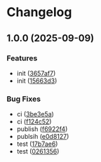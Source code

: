 # Changelog

## 1.0.0 (2025-09-09)


### Features

* init ([3657af7](https://github.com/ammilam/github-llm-context-generator/commit/3657af707b54124f187ba5d045ea127141f50ea5))
* init ([15663d3](https://github.com/ammilam/github-llm-context-generator/commit/15663d32a77a0917435859de56b79b70c5a2fa5e))


### Bug Fixes

* ci ([3be3e5a](https://github.com/ammilam/github-llm-context-generator/commit/3be3e5a4dc15064931f30767aa912ad717d4392e))
* ci ([f124c52](https://github.com/ammilam/github-llm-context-generator/commit/f124c52f68890dc1e1d9d20450bd3ec53bc468d2))
* publish ([f6922f4](https://github.com/ammilam/github-llm-context-generator/commit/f6922f47592ce5eb793c7b13892842dd756c9ff1))
* publsih ([e0d8127](https://github.com/ammilam/github-llm-context-generator/commit/e0d8127babc77c80c43a2919d7ff85b7649e158c))
* test ([17b7ae6](https://github.com/ammilam/github-llm-context-generator/commit/17b7ae6ce879bd27e6cfc38b6dfcfb0a5e298dae))
* test ([0261356](https://github.com/ammilam/github-llm-context-generator/commit/026135646031d0183a7cf034b3e0efebfa17f45e))
